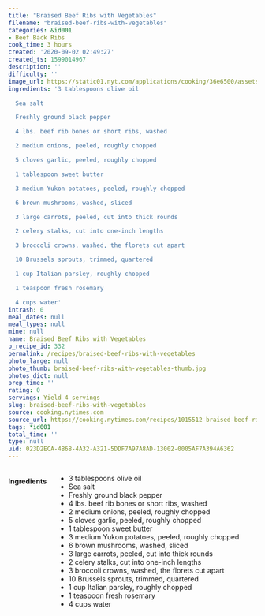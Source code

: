 ```yaml
---
title: "Braised Beef Ribs with Vegetables"
filename: "braised-beef-ribs-with-vegetables"
categories: &id001
- Beef Back Ribs
cook_time: 3 hours
created: '2020-09-02 02:49:27'
created_ts: 1599014967
description: ''
difficulty: ''
image_url: https://static01.nyt.com/applications/cooking/36e6500/assets/13.png?1
ingredients: '3 tablespoons olive oil

  Sea salt

  Freshly ground black pepper

  4 lbs. beef rib bones or short ribs, washed

  2 medium onions, peeled, roughly chopped

  5 cloves garlic, peeled, roughly chopped

  1 tablespoon sweet butter

  3 medium Yukon potatoes, peeled, roughly chopped

  6 brown mushrooms, washed, sliced

  3 large carrots, peeled, cut into thick rounds

  2 celery stalks, cut into one-inch lengths

  3 broccoli crowns, washed, the florets cut apart

  10 Brussels sprouts, trimmed, quartered

  1 cup Italian parsley, roughly chopped

  1 teaspoon fresh rosemary

  4 cups water'
intrash: 0
meal_dates: null
meal_types: null
mine: null
name: Braised Beef Ribs with Vegetables
p_recipe_id: 332
permalink: /recipes/braised-beef-ribs-with-vegetables
photo_large: null
photo_thumb: braised-beef-ribs-with-vegetables-thumb.jpg
photos_dict: null
prep_time: ''
rating: 0
servings: Yield 4 servings
slug: braised-beef-ribs-with-vegetables
source: cooking.nytimes.com
source_url: https://cooking.nytimes.com/recipes/1015512-braised-beef-ribs-with-vegetables
tags: *id001
total_time: ''
type: null
uid: 023D2ECA-4B68-4A32-A321-5DDF7A97A8AD-13002-0005AF7A394A6362
---
```

<div class="large-8 medium-7 columns" id="writeup">	</div><!-- #writeup -->
</div><!-- #row-one -->
<div class="row" id="row-two">	<div class="medium-4 small-5 columns" id="ingredients"><h4>Ingredients</h4><div class="box box-ingredients content"><ul>
<li>3 tablespoons olive oil</li>
<li>Sea salt</li>
<li>Freshly ground black pepper</li>
<li>4 lbs. beef rib bones or short ribs, washed</li>
<li>2 medium onions, peeled, roughly chopped</li>
<li>5 cloves garlic, peeled, roughly chopped</li>
<li>1 tablespoon sweet butter</li>
<li>3 medium Yukon potatoes, peeled, roughly chopped</li>
<li>6 brown mushrooms, washed, sliced</li>
<li>3 large carrots, peeled, cut into thick rounds</li>
<li>2 celery stalks, cut into one-inch lengths</li>
<li>3 broccoli crowns, washed, the florets cut apart</li>
<li>10 Brussels sprouts, trimmed, quartered</li>
<li>1 cup Italian parsley, roughly chopped</li>
<li>1 teaspoon fresh rosemary</li>
<li>4 cups water</li>
</ul>
</div>	</div>	<div class="medium-6 small-7 columns" id="directions">	</div>
